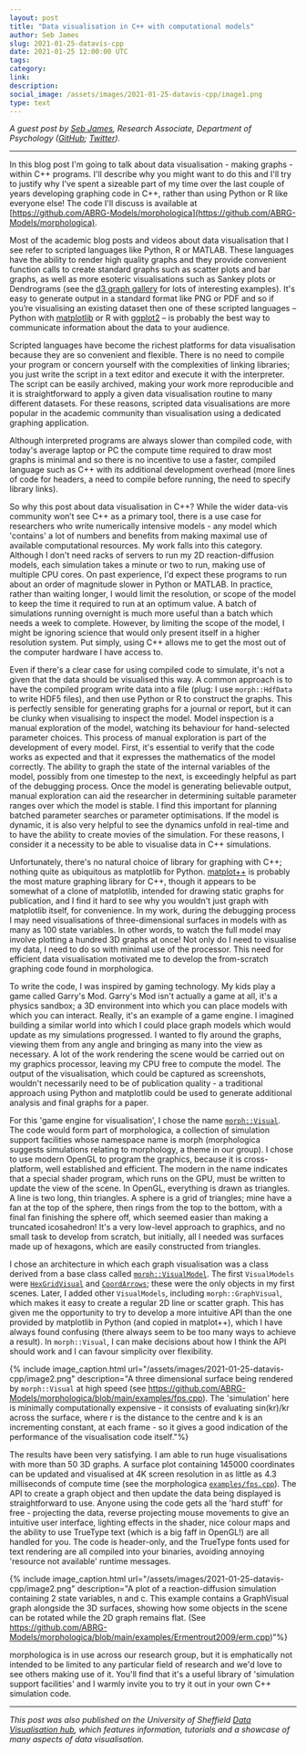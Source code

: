 ```yaml
---
layout: post
title: "Data visualisation in C++ with computational models"
author: Seb James
slug: 2021-01-25-datavis-cpp
date: 2021-01-25 12:00:00 UTC
tags: 
category:
link:
description:
social_image: /assets/images/2021-01-25-datavis-cpp/image1.png
type: text
---
```


*A guest post by [Seb James](https://www.sheffield.ac.uk/psychology/people/research/sebastian-james-0), Research Associate, Department of Psychology ([GitHub](https://github.com/sebjameswml); [Twitter](https://twitter.com/sebjames)).*

---

In this blog post I'm going to talk about data visualisation - making graphs - within C++ programs. I'll describe why you might want to do this and I'll try to justify why I've spent a sizeable part of my time over the last couple of years developing graphing code in C++, rather than using Python or R like everyone else! The code I'll discuss is available at [https://github.com/ABRG-Models/morphologica](https://github.com/ABRG-Models/morphologica).

Most of the academic blog posts and videos about data visualisation that I see refer to scripted languages like Python, R or MATLAB. These languages have the ability to render high quality graphs and they provide convenient function calls to create standard graphs such as scatter plots and bar graphs, as well as more esoteric visualisations such as Sankey plots or Dendrograms (see the [d3 graph gallery](https://www.d3-graph-gallery.com/index.html) for lots of interesting examples). It's easy to generate output in a standard format like PNG or PDF and so if you’re visualising an existing dataset then one of these scripted languages – Python with [matplotlib](https://matplotlib.org/) or R with [ggplot2](https://www.r-graph-gallery.com/ggplot2-package.html) – is probably the best way to communicate information about the data to your audience.

Scripted languages have become the richest platforms for data visualisation because they are so convenient and flexible. There is no need to compile your program or concern yourself with the complexities of linking libraries; you just write the script in a text editor and execute it with the interpreter. The script can be easily archived, making your work more reproducible and it is straightforward to apply a given data visualisation routine to many different datasets. For these reasons, scripted data visualisations are more popular in the academic community than visualisation using a dedicated graphing application.

Although interpreted programs are always slower than compiled code, with today's average laptop or PC the compute time required to draw most graphs is minimal and so there is no incentive to use a faster, compiled language such as C++ with its additional development overhead (more lines of code for headers, a need to compile before running, the need to specify library links).

So why this post about data visualisation in C++? While the wider data-vis community won’t see C++ as a primary tool, there is a use case for researchers who write numerically intensive models - any model which 'contains' a lot of numbers and benefits from making maximal use of available computational resources. My work falls into this category. Although I don't need racks of servers to run my 2D reaction-diffusion models, each simulation takes a minute or two to run, making use of multiple CPU cores. On past experience, I'd expect these programs to run about an order of magnitude slower in Python or MATLAB. In practice, rather than waiting longer, I would limit the resolution, or scope of the model to keep the time it required to run at an optimum value. A batch of simulations running overnight is much more useful than a batch which needs a week to complete. However, by limiting the scope of the model, I might be ignoring science that would only present itself in a higher resolution system. Put simply, using C++ allows me to get the most out of the computer hardware I have access to.

Even if there's a clear case for using compiled code to simulate, it's not a given that the data should be visualised this way. A common approach is to have the compiled program write data into a file (plug: I use `morph::HdfData` to write HDF5 files), and then use Python or R to construct the graphs. This is perfectly sensible for generating graphs for a journal or report, but it can be clunky when visualising to inspect the model.  Model inspection is a manual exploration of the model, watching its behaviour for hand-selected parameter choices. This process of manual exploration is part of the development of every model. First, it's essential to verify that the code works as expected and that it expresses the mathematics of the model correctly. The ability to graph the state of the internal variables of the model, possibly from one timestep to the next, is exceedingly helpful as part of the debugging process. Once the model is generating believable output, manual exploration  can aid the researcher in determining suitable parameter ranges over which the model is stable. I find this important for planning batched parameter searches or parameter optimisations. If the model is dynamic, it is also very helpful to see the dynamics unfold in real-time and to have the ability to create movies of the simulation. For these reasons, I consider it a necessity to be able to visualise data in C++ simulations.

Unfortunately, there's no natural choice of library for graphing with C++; nothing quite as ubiquitous as matplotlib for Python. [matplot++](https://alandefreitas.github.io/matplotplusplus/) is probably the most mature graphing library for C++, though it appears to be somewhat of a clone of matplotlib, intended for drawing static graphs for publication, and I find it hard to see why you wouldn't just graph with matplotlib itself, for convenience. In my work, during the debugging process I may need visualisations of three-dimensional surfaces in models with as many as 100 state variables. In other words, to watch the full model may involve plotting a hundred 3D graphs at once! Not only do I need to visualise my data, I need to do so with minimal use of the processor. This need for efficient data visualisation motivated me to develop the from-scratch graphing code found in morphologica.

To write the code, I was inspired by gaming technology. My kids play a game called Garry's Mod. Garry's Mod isn't actually a game at all, it's a physics sandbox; a 3D environment into which you can place models with which you can interact. Really, it's an example of a game engine. I imagined building a similar world into which I could place graph models which would update as my simulations progressed. I wanted to fly around the graphs, viewing them from any angle and bringing as many into the view as necessary. A lot of the work rendering the scene would be carried out on my graphics processor, leaving my CPU free to compute the model. The output of the visualisation, which could be captured as screenshots, wouldn't necessarily need to be of publication quality - a traditional approach using Python and matplotlib could be used to generate additional analysis and final graphs for a paper.

For this 'game engine for visualisation', I chose the name [`morph::Visual`](https://github.com/ABRG-Models/morphologica/blob/main/morph/Visual.h). The code would form part of morphologica, a collection of simulation support facilities whose namespace name is morph (morphologica suggests simulations relating to morphology, a theme in our group). I chose to use modern OpenGL to program the graphics, because it is cross-platform, well established and efficient. The modern in the name indicates that a special shader program, which runs on the GPU, must be written to update the view of the scene. In OpenGL, everything is drawn as triangles. A line is two long, thin triangles. A sphere is a grid of triangles; mine have a fan at the top of the sphere, then rings from the top to the bottom, with a final fan finishing the sphere off, which seemed easier than making a truncated icosahedron! It's a very low-level approach to graphics, and no small task to develop from scratch, but initially, all I needed was surfaces made up of hexagons, which are easily constructed from triangles.

I chose an architecture in which each graph visualisation was a class derived from a base class called [`morph::VisualModel`](https://github.com/ABRG-Models/morphologica/blob/main/morph/VisualModel.h). The first `VisualModels` were [`HexGridVisual`](https://github.com/ABRG-Models/morphologica/blob/main/morph/HexGridVisual.h) and [`CoordArrows`](https://github.com/ABRG-Models/morphologica/blob/main/morph/CoordArrows.h); these were the only objects in my first scenes. Later, I added other `VisualModels`, including `morph::GraphVisual`, which makes it easy to create a regular 2D line or scatter graph. This has given me the opportunity to try to develop a more intuitive API than the one provided by matplotlib in Python (and copied in matplot++), which I have always found confusing (there always seem to be too many ways to achieve a result). In `morph::Visual`, I can make decisions about how I think the API should work and I can favour simplicity over flexibility.

{% include image_caption.html url="/assets/images/2021-01-25-datavis-cpp/image2.png" description="A three dimensional surface being rendered by `morph::Visual` at high speed (see https://github.com/ABRG-Models/morphologica/blob/main/examples/fps.cpp). The 'simulation' here is minimally computationally expensive - it consists of evaluating sin(kr)/kr across the surface, where r is the distance to the centre and k is an incrementing constant, at each frame - so it gives a good indication of the performance of the visualisation code itself."%}

The results have been very satisfying. I am able to run huge visualisations with more than 50 3D graphs. A surface plot containing 145000 coordinates can be updated and visualised at 4K screen resolution in as little as 4.3 milliseconds of compute time (see the morphologica [`examples/fps.cpp`](https://github.com/ABRG-Models/morphologica/blob/main/examples/fps.cpp)). The API to create a graph object and then update the data being displayed is straightforward to use. Anyone using the code gets all the 'hard stuff' for free - projecting the data, reverse projecting mouse movements to give an intuitive user interface, lighting effects in the shader, nice colour maps and the ability to use TrueType text (which is a big faff in OpenGL!) are all handled for you. The code is header-only, and the TrueType fonts used for text rendering are all compiled into your binaries, avoiding annoying 'resource not available' runtime messages.

{% include image_caption.html url="/assets/images/2021-01-25-datavis-cpp/image2.png" description="A plot of a reaction-diffusion simulation containing 2 state variables, n and c. This example contains a GraphVisual graph alongside the 3D surfaces, showing how some objects in the scene can be rotated while the 2D graph remains flat. (See https://github.com/ABRG-Models/morphologica/blob/main/examples/Ermentrout2009/erm.cpp)"%}

morphologica is in use across our research group, but it is emphatically not intended to be limited to any particular field of research and we'd love to see others making use of it. You'll find that it's a useful library of 'simulation support facilities' and I warmly invite you to try it out in your own C++ simulation code.

---

*This post was also published on the University of Sheffield [Data Visualisation hub](https://dataviz.shef.ac.uk/), which features information, tutorials and a showcase of many aspects of data visualisation.*
